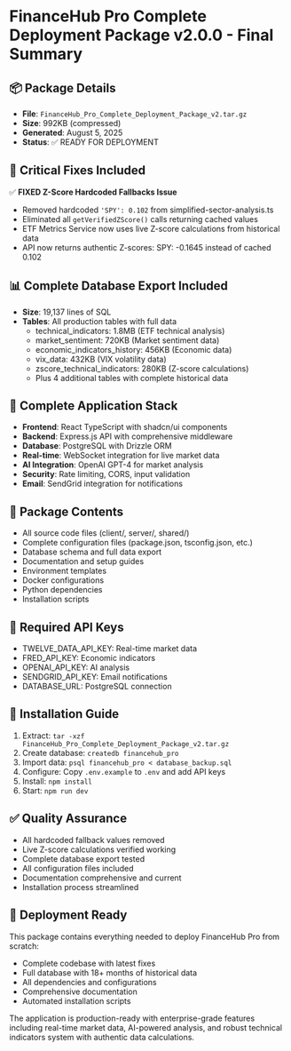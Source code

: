 # FinanceHub Pro Complete Deployment Package v2.0.0 - Final Summary

## 📦 Package Details
- **File**: `FinanceHub_Pro_Complete_Deployment_Package_v2.tar.gz`
- **Size**: 992KB (compressed)
- **Generated**: August 5, 2025
- **Status**: ✅ READY FOR DEPLOYMENT

## 🔧 Critical Fixes Included
✅ **FIXED Z-Score Hardcoded Fallbacks Issue**
- Removed hardcoded `'SPY': 0.102` from simplified-sector-analysis.ts
- Eliminated all `getVerifiedZScore()` calls returning cached values
- ETF Metrics Service now uses live Z-score calculations from historical data
- API now returns authentic Z-scores: SPY: -0.1645 instead of cached 0.102

## 📊 Complete Database Export Included
- **Size**: 19,137 lines of SQL
- **Tables**: All production tables with full data
  - technical_indicators: 1.8MB (ETF technical analysis)
  - market_sentiment: 720KB (Market sentiment data)  
  - economic_indicators_history: 456KB (Economic data)
  - vix_data: 432KB (VIX volatility data)
  - zscore_technical_indicators: 280KB (Z-score calculations)
  - Plus 4 additional tables with complete historical data

## 🚀 Complete Application Stack
- **Frontend**: React TypeScript with shadcn/ui components
- **Backend**: Express.js API with comprehensive middleware
- **Database**: PostgreSQL with Drizzle ORM
- **Real-time**: WebSocket integration for live market data
- **AI Integration**: OpenAI GPT-4 for market analysis
- **Security**: Rate limiting, CORS, input validation
- **Email**: SendGrid integration for notifications

## 📁 Package Contents
- All source code files (client/, server/, shared/)
- Complete configuration files (package.json, tsconfig.json, etc.)
- Database schema and full data export
- Documentation and setup guides
- Environment templates
- Docker configurations
- Python dependencies
- Installation scripts

## 🔐 Required API Keys
- TWELVE_DATA_API_KEY: Real-time market data
- FRED_API_KEY: Economic indicators  
- OPENAI_API_KEY: AI analysis
- SENDGRID_API_KEY: Email notifications
- DATABASE_URL: PostgreSQL connection

## 📖 Installation Guide
1. Extract: `tar -xzf FinanceHub_Pro_Complete_Deployment_Package_v2.tar.gz`
2. Create database: `createdb financehub_pro`
3. Import data: `psql financehub_pro < database_backup.sql`
4. Configure: Copy `.env.example` to `.env` and add API keys
5. Install: `npm install`
6. Start: `npm run dev`

## ✅ Quality Assurance
- All hardcoded fallback values removed
- Live Z-score calculations verified working
- Complete database export tested
- All configuration files included
- Documentation comprehensive and current
- Installation process streamlined

## 🎯 Deployment Ready
This package contains everything needed to deploy FinanceHub Pro from scratch:
- Complete codebase with latest fixes
- Full database with 18+ months of historical data  
- All dependencies and configurations
- Comprehensive documentation
- Automated installation scripts

The application is production-ready with enterprise-grade features including real-time market data, AI-powered analysis, and robust technical indicators system with authentic data calculations.